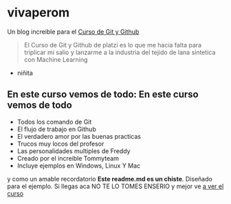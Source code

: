 # vivaperom
Un blog increible para el [Curso de Git y Github](platzi.com) 
> El Curso de Git y Github de platzi es lo que me hacia falta para triplicar mi salio y lanzarme a la industria del tejido de lana sintetica con Machine Learning
- niñita

## En este curso vemos de todo: En este curso vemos de todo

-  Todos los comando de Git 
- El flujo de trabajo en Github
- El verdadero amor por las buenas practicas
- Trucos muy locos del profesor 
- Las personalidades multiples de Freddy
- Creado por el increible Tommyteam
- Incluye ejemplos en Windows, Linux Y Mac

y como un amable recordatorio **Este readme.md es un chiste**. Diseñado para el ejemplo. Si llegas aca NO TE LO TOMES ENSERIO y mejor ve [a ver el curso](platzi.com)